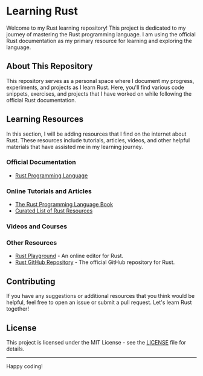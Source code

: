 # Learning Rust

Welcome to my Rust learning repository! This project is dedicated to my journey of mastering the Rust programming language. I am using the official Rust documentation as my primary resource for learning and exploring the language.

## About This Repository

This repository serves as a personal space where I document my progress, experiments, and projects as I learn Rust. Here, you'll find various code snippets, exercises, and projects that I have worked on while following the official Rust documentation.

## Learning Resources

In this section, I will be adding resources that I find on the internet about Rust. These resources include tutorials, articles, videos, and other helpful materials that have assisted me in my learning journey.

### Official Documentation

- [Rust Programming Language](https://www.rust-lang.org/learn)

### Online Tutorials and Articles

- [The Rust Programming Language Book](https://doc.rust-lang.org/book/)
- [Curated List of Rust Resources](https://github.com/rust-unofficial/awesome-rust)


### Videos and Courses


### Other Resources

- [Rust Playground](https://play.rust-lang.org/) - An online editor for Rust.
- [Rust GitHub Repository](https://github.com/rust-lang/rust) - The official GitHub repository for Rust.

## Contributing

If you have any suggestions or additional resources that you think would be helpful, feel free to open an issue or submit a pull request. Let's learn Rust together!

## License

This project is licensed under the MIT License - see the [LICENSE](LICENSE) file for details.

---

Happy coding!
